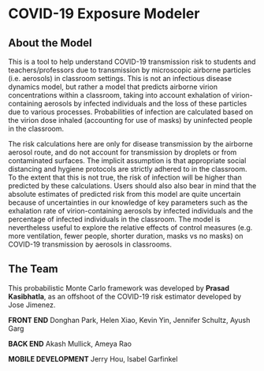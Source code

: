 # COVID-19 Exposure Modeler
## About the Model
This is a tool to help understand COVID-19 transmission risk to students and teachers/professors due to transmission by microscopic airborne particles (i.e. aerosols) in classroom settings. This is not an infectious disease dynamics model, but rather a model that predicts airborne virion concentrations within a classroom, taking into account exhalation of virion-containing aerosols by infected individuals and the loss of these particles due to various processes. Probabilities of infection are calculated based on the virion dose inhaled (accounting for use of masks) by uninfected people in the classroom.

The risk calculations here are only for disease transmission by the airborne aerosol route, and do not account for transmission by droplets or from contaminated surfaces. The implicit assumption is that appropriate social distancing and hygiene protocols are strictly adhered to in the classroom. To the extent that this is not true, the risk of infection will be higher than predicted by these calculations. Users should also also bear in mind that the absolute estimates of predicted risk from this model are quite uncertain because of uncertainties in our knowledge of key parameters such as the exhalation rate of virion-containing aerosols by infected individuals and the percentage of infected individuals in the classroom. The model is nevertheless useful to explore the relative effects of control measures (e.g. more ventilation, fewer people, shorter duration, masks vs no masks) on COVID-19 transmission by aerosols in classrooms.

## The Team
This probabilistic Monte Carlo framework was developed by <b>Prasad Kasibhatla</b>, as an offshoot of the COVID-19 risk estimator developed by Jose Jimenez.

<b>FRONT END</b>
Donghan Park, Helen Xiao, Kevin Yin, Jennifer Schultz, Ayush Garg

<b>BACK END</b>
Akash Mullick, Ameya Rao

<b>MOBILE DEVELOPMENT</b>
Jerry Hou, Isabel Garfinkel